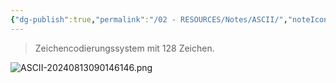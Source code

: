 ```yaml
---
{"dg-publish":true,"permalink":"/02 - RESOURCES/Notes/ASCII/","noteIcon":"","updated":"2024-08-13T09:01:47.000+02:00"}
---
```


>Zeichencodierungssystem mit 128 Zeichen.

![ASCII-20240813090146146.png](/img/user/02%20-%20RESOURCES/Files/IMG/ASCII-20240813090146146.png)